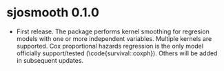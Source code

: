 # sjosmooth 0.1.0

* First release. The package performs kernel smoothing for regresion models with one or more independent variables.  Multiple kernels are supported. Cox proportional hazards regression is the only model officially support/tested (\code{survival::coxph}). Others will be added in subsequent updates.
